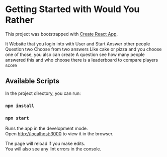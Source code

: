# Getting Started with Would You Rather

This project was bootstrapped with [Create React App](https://github.com/facebook/create-react-app).

It Website that you login into with User and Start Answer other people Question two Choose from two answers Like cake or pizza and you choose one of those, you also can create A question see how many people answered this and who choose there is a leaderboard to compare players score

## Available Scripts

In the project directory, you can run:
### `npm install`
### `npm start`

Runs the app in the development mode.\
Open [http://localhost:3000](http://localhost:3000) to view it in the browser.

The page will reload if you make edits.\
You will also see any lint errors in the console.


